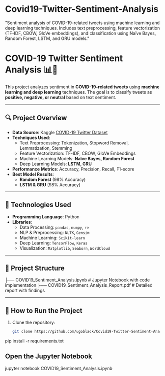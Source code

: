 # Covid19-Twitter-Sentiment-Analysis
"Sentiment analysis of COVID-19-related tweets using machine learning and deep learning techniques. Includes text preprocessing, feature vectorization (TF-IDF, CBOW, GloVe embeddings), and classification using Naïve Bayes, Random Forest, LSTM, and GRU models."

# COVID-19 Twitter Sentiment Analysis 📊🤖  

This project analyzes sentiment in **COVID-19-related tweets** using **machine learning and deep learning** techniques. The goal is to classify tweets as **positive, negative, or neutral** based on text sentiment.

---

## 🔍 **Project Overview**
- **Data Source**: Kaggle [COVID-19 Twitter Dataset](https://www.kaggle.com/datasets/arunavakrchakraborty/covid19-twitter-dataset)
- **Techniques Used**:
  - Text Preprocessing: Tokenization, Stopword Removal, Lemmatization, Stemming
  - Feature Vectorization: TF-IDF, CBOW, GloVe Embeddings
  - Machine Learning Models: **Naïve Bayes, Random Forest**
  - Deep Learning Models: **LSTM, GRU**
- **Performance Metrics**: Accuracy, Precision, Recall, F1-score
- **Best Model Results**:
  - **Random Forest** (98% Accuracy)
  - **LSTM & GRU** (98% Accuracy)

---

## 🚀 **Technologies Used**
- **Programming Language**: Python
- **Libraries**:
  - Data Processing: `pandas`, `numpy`, `re`
  - NLP & Preprocessing: `NLTK`, `Gensim`
  - Machine Learning: `Scikit-learn`
  - Deep Learning: `TensorFlow`, `Keras`
  - Visualization: `Matplotlib`, `Seaborn`, `WordCloud`

---

## 📂 **Project Structure**
├── COVID19_Sentiment_Analysis.ipynb # Jupyter Notebook with code implementation ├── COVID19_Sentiment_Analysis_Report.pdf # Detailed report with findings 


---

## 🔧 **How to Run the Project**
1. Clone the repository:
   ```bash
   git clone https://github.com/ugoblack/Covid19-Twitter-Sentiment-Analysis.git

pip install -r requirements.txt

## Open the Jupyter Notebook
jupyter notebook COVID19_Sentiment_Analysis.ipynb


